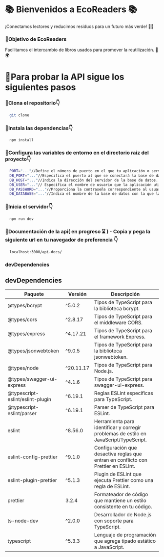 # 📚 Bienvenidos a EcoReaders 📚
¡Conectamos lectores y reducimos residuos para un futuro más verde! 🌱📖


### 🚀Objetivo de EcoReaders
Facilitamos el intercambio de libros usados para promover la reutilización. 🔄🌍


# 🚀Para probar la API sigue los siguientes pasos


### 🎯Clona el repositorio👇

```bash
  git clone

```

### 🎯Instala las dependencias👇

```bash
  npm install

```

### 🎯Configura las variables de entorno en el directorio raiz del proyecto👇

```bash
  PORT="..."//Define el número de puerto en el que tu aplicación o servidor web estará escuchando
  DB_PORT="..."//Especifica el puerto al que se conectará la base de datos. 
  DB_HOST="..."//Indica la dirección del servidor de la base de datos. "localhost"
  DB_USER="..."// Especifica el nombre de usuario que la aplicación utilizará para conectarse a la base de datos
  DB_PASSWORD="..."//Proporciona la contraseña correspondiente al usuario de la base de datos.
  DB_DATABASE="..."//Indica el nombre de la base de datos con la que la aplicación interactuará.

```

### 🎯Inicia el servidor👇

```bash
  npm run dev

```

### 🎯Documentación de la api( en progreso ⌛ ) - Copia y pega la siguiente url en tu navegador de preferencia 👇

```bash
  localhost:3000/api-docs/

```

### devDependencies

## devDependencies

| Paquete                               | Versión    | Descripción                                           |
| ------------------------------------- | ---------- | ----------------------------------------------------- |
| @types/bcrypt                         | ^5.0.2     | Tipos de TypeScript para la biblioteca bcrypt.        |
| @types/cors                           | ^2.8.17    | Tipos de TypeScript para el middleware CORS.          |
| @types/express                        | ^4.17.21   | Tipos de TypeScript para el framework Express.        |
| @types/jsonwebtoken                   | ^9.0.5     | Tipos de TypeScript para la biblioteca jsonwebtoken.  |
| @types/node                           | ^20.11.17  | Tipos de TypeScript para Node.js.                     |
| @types/swagger-ui-express             | ^4.1.6     | Tipos de TypeScript para swagger-ui-express.          |
| @typescript-eslint/eslint-plugin      | ^6.19.1   | Reglas ESLint específicas para TypeScript.            |
| @typescript-eslint/parser             | ^6.19.1   | Parser de TypeScript para ESLint.                     |
| eslint                                | ^8.56.0    | Herramienta para identificar y corregir problemas de estilo en JavaScript/TypeScript. |
| eslint-config-prettier                | ^9.1.0     | Configuración que desactiva reglas que entran en conflicto con Prettier en ESLint. |
| eslint-plugin-prettier                | ^5.1.3     | Plugin de ESLint que ejecuta Prettier como una regla de ESLint. |
| prettier                              | 3.2.4      | Formateador de código que mantiene un estilo consistente en tu código. |
| ts-node-dev                           | ^2.0.0     | Desarrollador de Node.js con soporte para TypeScript. |
| typescript                            | ^5.3.3     | Lenguaje de programación que agrega tipado estático a JavaScript. |


